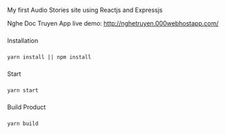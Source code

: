 My first Audio Stories site using Reactjs and Expressjs

Nghe Doc Truyen App live demo: 
http://nghetruyen.000webhostapp.com/

###
Installation
###
```
yarn install || npm install
```

###
Start
###
```
yarn start
```

###
Build Product
###
```
yarn build
```
